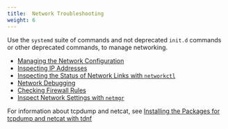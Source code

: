 ```yaml
---
title:  Network Troubleshooting
weight: 6
---
```


Use the `systemd` suite of commands and not deprecated `init.d` commands or other deprecated commands, to manage networking. 

- [Managing the Network Configuration](managing-the-network-configuration.md)
- [Inspecting IP Addresses](inspecting-ip-addresses.md)
- [Inspecting the Status of Network Links with `networkctl`](inspecting-network-links-with-networkctl.md)
- [Network Debugging](network-debugging.md)
- [Checking Firewall Rules](checking-firewall-rules.md)
- [Inspect Network Settings with `netmgr`](netmgr.md)

For information about tcpdump and netcat, see [Installing the Packages for tcpdump and netcat with tdnf](../photon_admin/installing-the-packages-for-tcpdump-and-netcat-with-tdnf.md)
